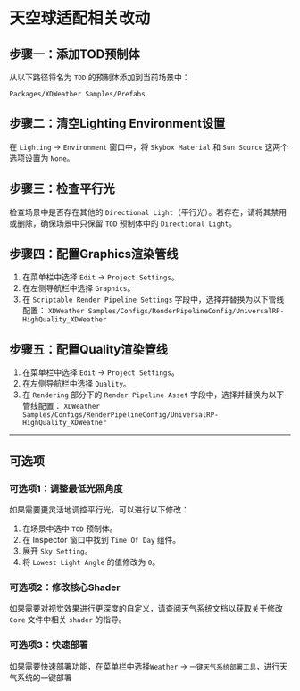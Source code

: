 # 天空球适配相关改动

## 步骤一：添加TOD预制体

从以下路径将名为 `TOD` 的预制体添加到当前场景中：

`Packages/XDWeather Samples/Prefabs`

## 步骤二：清空Lighting Environment设置

在 `Lighting` -> `Environment` 窗口中，将 `Skybox Material` 和 `Sun Source` 这两个选项设置为 `None`。

## 步骤三：检查平行光

检查场景中是否存在其他的 `Directional Light`（平行光）。若存在，请将其禁用或删除，确保场景中只保留 `TOD` 预制体中的 `Directional Light`。

## 步骤四：配置Graphics渲染管线

1.  在菜单栏中选择 `Edit` -> `Project Settings`。
2.  在左侧导航栏中选择 `Graphics`。
3.  在 `Scriptable Render Pipeline Settings` 字段中，选择并替换为以下管线配置：
    `XDWeather Samples/Configs/RenderPipelineConfig/UniversalRP-HighQuality_XDWeather`

## 步骤五：配置Quality渲染管线

1.  在菜单栏中选择 `Edit` -> `Project Settings`。
2.  在左侧导航栏中选择 `Quality`。
3.  在 `Rendering` 部分下的 `Render Pipeline Asset` 字段中，选择并替换为以下管线配置：
    `XDWeather Samples/Configs/RenderPipelineConfig/UniversalRP-HighQuality_XDWeather`

---

## 可选项

### 可选项1：调整最低光照角度

如果需要更灵活地调控平行光，可以进行以下修改：

1.  在场景中选中 `TOD` 预制体。
2.  在 Inspector 窗口中找到 `Time Of Day` 组件。
3.  展开 `Sky Setting`。
4.  将 `Lowest Light Angle` 的值修改为 `0`。

### 可选项2：修改核心Shader

如果需要对视觉效果进行更深度的自定义，请查阅天气系统文档以获取关于修改 `Core` 文件中相关 `shader` 的指导。

### 可选项3：快速部署

如果需要快速部署功能，在菜单栏中选择`Weather` -> `一键天气系统部署工具`，进行天气系统的一键部署
